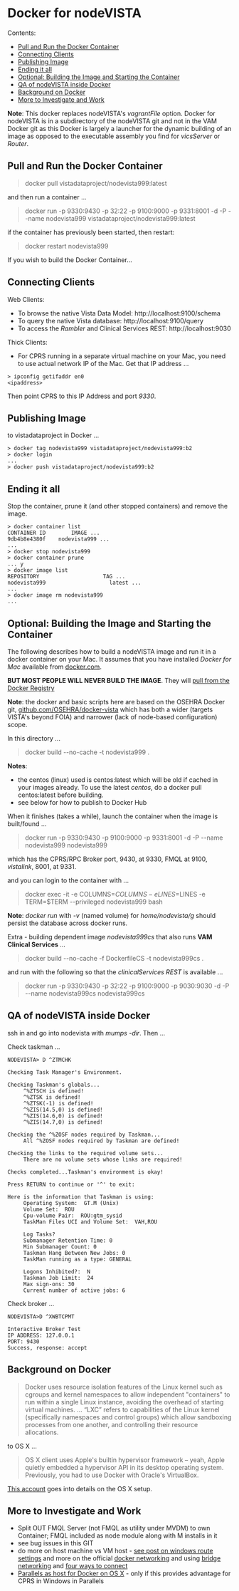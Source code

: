# Docker for nodeVISTA

Contents:
* [Pull and Run the Docker Container](#pull-and-run-the-docker-container)
* [Connecting Clients](#connecting-clients)
* [Publishing Image](#publishing-image)
* [Ending it all](#ending-it-all)
* [Optional: Building the Image and Starting the Container](#optional-building-the-image-and-starting-the-container)
* [QA of nodeVISTA inside Docker](#qa-of-nodevista-inside-docker)
* [Background on Docker](#background-on-docker)
* [More to Investigate and Work](#more-to-investigate-and-work)


__Note__: This docker replaces nodeVISTA's _vagrantFile_ option.  Docker for nodeVISTA is in a subdirectory of the nodeVISTA git and not in the VAM Docker git as this Docker is largely a launcher for the dynamic building of an image as opposed to the executable assembly you find for _vicsServer_ or _Router_.


## Pull and Run the Docker Container

> docker pull vistadataproject/nodevista999:latest

and then run a container ...

> docker run -p 9330:9430 -p 32:22 -p 9100:9000 -p 9331:8001 -d -P --name nodevista999 vistadataproject/nodevista999:latest

if the container has previously been started, then restart:

> docker restart nodevista999

If you wish to build the Docker Container...


## Connecting Clients

Web Clients:
* To browse the native Vista Data Model: http://localhost:9100/schema
* To query the native Vista database:  http://localhost:9100/query
* To access the _Rambler_ and Clinical Services REST: http://localhost:9030

Thick Clients:
* For CPRS running in a separate virtual machine on your Mac, you need to use actual network IP of the Mac. Get that IP address ...

```text
> ipconfig getifaddr en0
<ipaddress>
```

Then point CPRS to this IP Address and port _9330_. 



## Publishing Image 

to vistadataproject in Docker ...

```text
> docker tag nodevista999 vistadataproject/nodevista999:b2
> docker login 
...
> docker push vistadataproject/nodevista999:b2
```

## Ending it all

Stop the container, prune it (and other stopped containers) and remove the image.

```text
> docker container list 
CONTAINER ID        IMAGE ...
9db4b8e4380f    nodevista999 ...
...
> docker stop nodevista999   
> docker container prune
... y
> docker image list
REPOSITORY                    TAG ...
nodevista999                    latest ...
...
> docker image rm nodevista999
...
```



## Optional: Building the Image and Starting the Container

The following describes how to build a nodeVISTA image and run it in a docker container on your Mac. It assumes that you have installed _Docker for Mac_ available from [docker.com](https://docs.docker.com/docker-for-mac/install/). 

__BUT MOST PEOPLE WILL NEVER BUILD THE IMAGE__. They will [pull from the Docker Registry](#pull-and-run-the-docker-container)


__Note__: the docker and basic scripts here are based on the OSEHRA Docker git, [github.com/OSEHRA/docker-vista](https://github.com/OSEHRA/docker-vista) which has both a wider (targets VISTA's beyond FOIA) and narrower (lack of node-based configuration) scope.

In this directory ...

> docker build --no-cache -t nodevista999 .



__Notes__: 
  * the centos (linux) used is centos:latest which will be old if cached in your images already. To use the latest _centos_, do a docker pull centos:latest before building. 
  * see below for how to publish to Docker Hub

When it finishes (takes a while), launch the container when the image is built/found ...

> docker run -p 9330:9430 -p 9100:9000 -p 9331:8001 -d -P --name nodevista999 nodevista999 

which has the CPRS/RPC Broker port, 9430, at 9330, FMQL at 9100, _vistalink_, 8001, at 9331.

and you can login to the container with ...

> docker exec -it -e COLUMNS=$COLUMNS -e LINES=$LINES -e TERM=$TERM --privileged nodevista999 bash

__Note__: _docker run_ with _-v_ (named volume) for _home/nodevista/g_ should persist the database across docker runs.

Extra - building dependent image _nodevista999cs_ that also runs __VAM Clinical Services__ ...

> docker build --no-cache -f DockerfileCS -t nodevista999cs .

and run with the following so that the _clinicalServices REST_ is available ...

> docker run -p 9330:9430 -p 32:22 -p 9100:9000 -p 9030:9030 -d -P --name nodevista999cs nodevista999cs




## QA of nodeVISTA inside Docker

ssh in and go into nodevista with _mumps -dir_. Then ...

Check taskman ...

```text
NODEVISTA> D ^ZTMCHK

Checking Task Manager's Environment.

Checking Taskman's globals...
     ^%ZTSCH is defined!
     ^%ZTSK is defined!
     ^%ZTSK(-1) is defined!
     ^%ZIS(14.5,0) is defined!
     ^%ZIS(14.6,0) is defined!
     ^%ZIS(14.7,0) is defined!

Checking the ^%ZOSF nodes required by Taskman...
     All ^%ZOSF nodes required by Taskman are defined!

Checking the links to the required volume sets...
     There are no volume sets whose links are required!

Checks completed...Taskman's environment is okay!

Press RETURN to continue or '^' to exit: 

Here is the information that Taskman is using:
     Operating System:  GT.M (Unix)
     Volume Set:  ROU
     Cpu-volume Pair:  ROU:gtm_sysid
     TaskMan Files UCI and Volume Set:  VAH,ROU

     Log Tasks?  
     Submanager Retention Time: 0
     Min Submanager Count: 0
     Taskman Hang Between New Jobs: 0
     TaskMan running as a type: GENERAL

     Logons Inhibited?:  N
     Taskman Job Limit:  24
     Max sign-ons: 30
     Current number of active jobs: 6
```

Check broker ...

```text
NODEVISTA>D ^XWBTCPMT

Interactive Broker Test
IP ADDRESS: 127.0.0.1
PORT: 9430
Success, response: accept
```

## Background on Docker

> Docker uses resource isolation features of the Linux kernel such as cgroups and kernel namespaces to allow independent "containers" to run within a single Linux instance, avoiding the overhead of starting virtual machines. ... “LXC” refers to capabilities of the Linux kernel (specifically namespaces and control groups) which allow sandboxing processes from one another, and controlling their resource allocations.

to OS X ...

> OS X client uses Apple's builtin hypervisor framework – yeah, Apple quietly embedded a hypervisor API in its desktop operating system. Previously, you had to use Docker with Oracle's VirtualBox.
                         
[This account](https://blog.docker.com/2016/05/docker-unikernels-open-source/) goes into details on the OS X setup.

## More to Investigate and Work 

  * Split OUT FMQL Server (not FMQL as utility under MVDM) to own Container; FMQL included as node module along with M installs in it
  * see bug issues in this GIT
  * do more on host machine vs VM host - [see post on windows route settings](https://forums.docker.com/t/how-to-access-docker-container-from-another-machine-on-local-network/4737/13) and more on the official [docker networking](https://docs.docker.com/config/containers/container-networking/) and using [bridge networking](https://docs.docker.com/network/bridge/#use-ipv6) and [four ways to connect](http://blog.oddbit.com/2014/08/11/four-ways-to-connect-a-docker/)
  * [Parallels as host for Docker on OS X](https://zitseng.com/archives/10861) - only if this provides advantage for CPRS in Windows in Parallels
